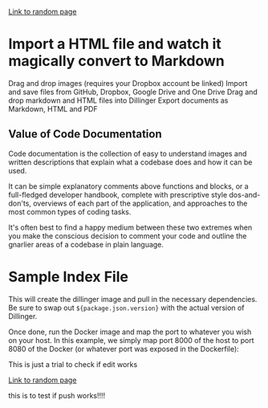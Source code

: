 
[Link to random page](topics/random.md)
# Import a HTML file and watch it magically convert to Markdown

Drag and drop images (requires your Dropbox account be linked)
Import and save files from GitHub, Dropbox, Google Drive and One Drive
Drag and drop markdown and HTML files into Dillinger
Export documents as Markdown, HTML and PDF

## Value of Code Documentation

Code documentation is the collection of easy to understand images and written descriptions that explain what a codebase does and how it can be used.

It can be simple explanatory comments above functions and blocks, or a full-fledged developer handbook, complete with prescriptive style dos-and-don'ts, overviews of each part of the application, and approaches to the most common types of coding tasks.

It's often best to find a happy medium between these two extremes when you make the conscious decision to comment your code and outline the gnarlier areas of a codebase in plain language.

# Sample Index File
This will create the dillinger image and pull in the necessary dependencies.
Be sure to swap out `${package.json.version}` with the actual
version of Dillinger.

Once done, run the Docker image and map the port to whatever you wish on
your host. In this example, we simply map port 8000 of the host to
port 8080 of the Docker (or whatever port was exposed in the Dockerfile):


This is just a trial to check if edit works

[Link to random page](topics/random.md)

this is to test if push works!!!!

